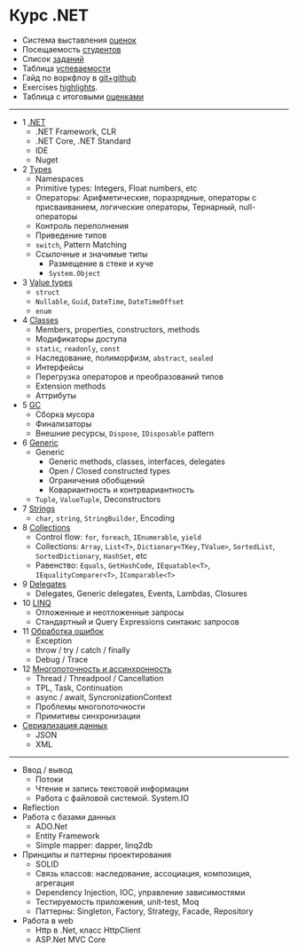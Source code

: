 ﻿# Курс .NET

- Система выставления [оценок](course-2018-1)
- Посещаемость [студентов](course-2018-1/attendance.md)
- Список [заданий](course-2018-1/exercises)
- Таблица [успеваемости](course-2017-1/performance-table.md)
- Гайд по воркфлоу в [git+github](course-2018-1/exercises/git-help.md)
- Exercises [highlights](exercises/highlights.md).
- Таблица с итоговыми [оценками](course-2017-1/result-table.md)

---

- 1 [.NET](course/01-net.md#net)
  - .NET Framework, CLR
  - .NET Core, .NET Standard
  - IDE
  - Nuget
- 2 [Types](course/02-types.md#overview)
  - Namespaces
  - Primitive types: Integers, Float numbers, etc
  - Операторы: Арифметические, поразрядные, операторы с присваиванием, логические операторы, Тернарный, null-операторы
  - Контроль переполнения
  - Приведение типов
  - `switch`, Pattern Matching
  - Ссылочные и значимые типы
    - Размещение в стеке и куче
    - `System.Object`
- 3 [Value types](course/03-value-types.md#value-types)
  - `struct`
  - `Nullable`, `Guid`, `DateTime`, `DateTimeOffset`
  - `enum`
- 4 [Classes](course/04-classes.md#classes)
  - Members, properties, constructors, methods
  - Модификаторы доступа
  - `static`, `readonly`, `const`
  - Наследование, полиморфизм, `abstract`, `sealed`
  - Интерфейсы
  - Перегрузка операторов и преобразований типов
  - Extension methods
  - Аттрибуты
- 5 [GC](course/05-gc.md#gc)
  - Сборка мусора
  - Финализаторы
  - Внешние ресурсы, `Dispose`, `IDisposable` pattern
- 6 [Generic](course/06-generic.md#generic)
  - Generic
    - Generic methods, classes, interfaces, delegates
    - Open / Closed constructed types
    - Ограничения обобщений
    - Ковариантность и контрвариантность
  - `Tuple`, `ValueTuple`, Deconstructors
- 7 [Strings](course/07-strings.md#strings)
  - `char`, `string`, `StringBuilder`, Encoding
- 8 [Collections](course/08-collections.md#collections)
  - Control flow: `for`, `foreach`, `IEnumerable`, `yield`
  - Collections: `Array`, `List<T>`, `Dictionary<TKey,TValue>`, `SortedList`, `SortedDictionary`, `HashSet`, etc
  - Равенство: `Equals`, `GetHashCode`, `IEquatable<T>`, `IEqualityComparer<T>`, `IComparable<T>`
- 9 [Delegates](course/09-delegates.md#delegates)
  - Delegates, Generic delegates, Events, Lambdas, Closures
- 10 [LINQ](course/10-linq.md#linq)
  - Отложенные и неотложенные запросы
  - Стандартный и Query Expressions синтакис запросов
- 11 [Обработка ошибок](course/11-exceptions.md)
  - Exception
  - throw / try / catch / finally
  - Debug / Trace
- 12 [Многопоточность и ассинхронность](course/12-multithreading.md)
  - Thread / Threadpool / Cancellation
  - TPL, Task, Continuation
  - async / await, SyncronizationContext
  - Проблемы многопоточности
  - Примитивы синхронизации
- [Сериализация данных](course/13-serialization.md)
  - JSON
  - XML

---

- Ввод / вывод
  - Потоки
  - Чтение и запись текстовой информации
  - Работа с файловой системой. System.IO
- Reflection
- Работа с базами данных
  - ADO.Net
  - Entity Framework
  - Simple mapper: dapper, linq2db
- Принципы и паттерны проектирования
  - SOLID
  - Связь классов: наследование, ассоциация, композиция, агрегация
  - Dependency Injection, IOC, управление зависимостями
  - Тестируемость приложения, unit-test, Moq
  - Паттерны: Singleton, Factory, Strategy, Facade, Repository
- Работа в web
  - Http в .Net, класс HttpClient
  - ASP.Net MVC Core
